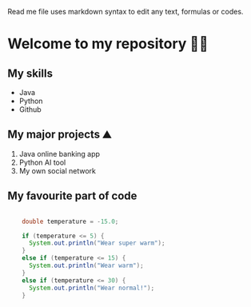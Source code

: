 Read me file uses markdown syntax to edit any text, formulas or codes.

# Welcome to my repository 👋🏼 

## My skills
- Java
- Python
- Github 

## My major projects ⛰️
1. Java online banking app
2. Python AI tool
3. My own social network

## My favourite part of code
```java

    double temperature = -15.0;

    if (temperature <= 5) {
      System.out.println("Wear super warm");
    }
    else if (temperature <= 15) {
      System.out.println("Wear warm");
    }
    else if (temperature <= 30) {
      System.out.println("Wear normal!");
    }
```
